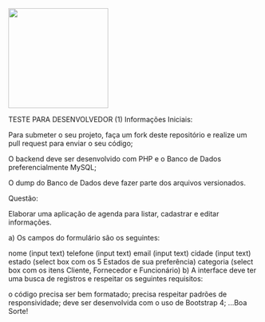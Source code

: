 <img src="https://mvarandas.com.br/static/default/images/menew-bymv.png" width="200">

TESTE PARA DESENVOLVEDOR (1)
Informações Iniciais:

Para submeter o seu projeto, faça um fork deste repositório e realize um pull request para enviar o seu código;

O backend deve ser desenvolvido com PHP e o Banco de Dados preferencialmente MySQL;

O dump do Banco de Dados deve fazer parte dos arquivos versionados.

Questão:

Elaborar uma aplicação de agenda para listar, cadastrar e editar informações.

a) Os campos do formulário são os seguintes:

nome (input text)
telefone (input text)
email (input text)
cidade (input text)
estado (select box com os 5 Estados de sua preferência)
categoria (select box com os itens Cliente, Fornecedor e Funcionário)
b) A interface deve ter uma busca de registros e respeitar os seguintes requisitos:

o código precisa ser bem formatado;
precisa respeitar padrões de responsividade;
deve ser desenvolvida com o uso de Bootstrap 4;
...Boa Sorte!
